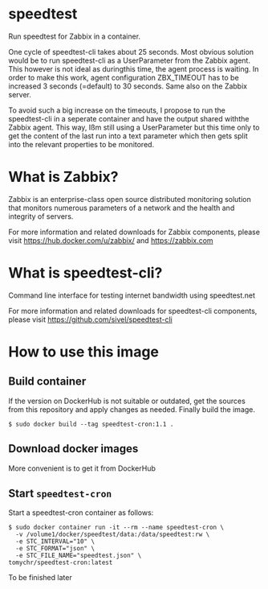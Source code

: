# speedtest
Run speedtest for Zabbix in a container. 

One cycle of speedtest-cli takes about 25 seconds. Most obvious solution would be to run speedtest-cli as a UserParameter from the Zabbix agent. This however is not ideal as duringthis time, the agent process is waiting. In order to make this work, agent configuration ZBX_TIMEOUT has to be increased 3 seconds (=default) to 30 seconds. Same also on the Zabbix server.

To avoid such a big increase on the timeouts, I propose to run the speedtest-cli in a seperate container and have the output shared withthe Zabbix agent. This way, Ißm still using a UserParameter but this time only to get the content of the last run into a text parameter which then gets split into the relevant properties to be monitored.

# What is Zabbix?
Zabbix is an enterprise-class open source distributed monitoring solution that monitors numerous parameters of a network and the health and integrity of servers.

For more information and related downloads for Zabbix components, please visit https://hub.docker.com/u/zabbix/ and https://zabbix.com

# What is speedtest-cli?
Command line interface for testing internet bandwidth using speedtest.net

For more information and related downloads for speedtest-cli components, please visit https://github.com/sivel/speedtest-cli

# How to use this image

## Build container

If the version on DockerHub is not suitable or outdated, get the sources from this repository and apply changes as needed. Finally build the image.

```console
$ sudo docker build --tag speedtest-cron:1.1 .
```

## Download docker images

More convenient is to get it from DockerHub

## Start `speedtest-cron`

Start a speedtest-cron container as follows:

```console
$ sudo docker container run -it --rm --name speedtest-cron \
  -v /volume1/docker/speedtest/data:/data/speedtest:rw \
  -e STC_INTERVAL="10" \
  -e STC_FORMAT="json" \
  -e STC_FILE_NAME="speedtest.json" \
tomychr/speedtest-cron:latest
```
To be finished later

